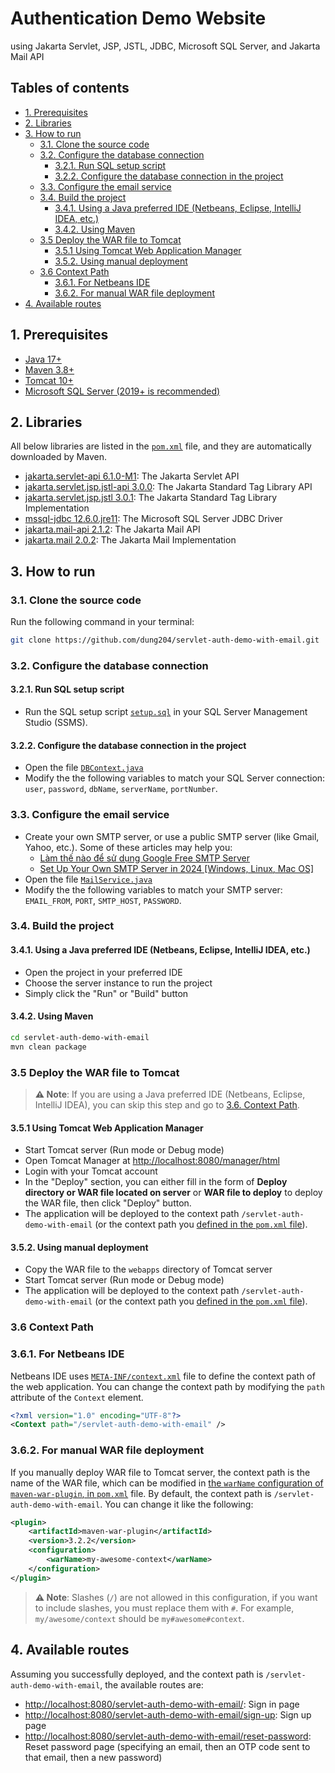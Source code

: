 # Authentication Demo Website

using Jakarta Servlet, JSP, JSTL, JDBC, Microsoft SQL Server, and Jakarta Mail API

## Tables of contents

- [1. Prerequisites](#1-prerequisites)
- [2. Libraries](#2-libraries)
- [3. How to run](#3-how-to-run)
  - [3.1. Clone the source code](#31-clone-the-source-code)
  - [3.2. Configure the database connection](#32-configure-the-database-connection)
    - [3.2.1. Run SQL setup script](#321-run-sql-setup-script)
    - [3.2.2. Configure the database connection in the project](#322-configure-the-database-connection-in-the-project)
  - [3.3. Configure the email service](#33-configure-the-email-service)
  - [3.4. Build the project](#34-build-the-project)
    - [3.4.1. Using a Java preferred IDE (Netbeans, Eclipse, IntelliJ IDEA, etc.)](#341-using-a-java-preferred-ide-netbeans-eclipse-intellij-idea-etc)
    - [3.4.2. Using Maven](#342-using-maven)
  - [3.5 Deploy the WAR file to Tomcat](#35-deploy-the-war-file-to-tomcat)
    - [3.5.1 Using Tomcat Web Application Manager](#351-using-tomcat-web-application-manager)
    - [3.5.2. Using manual deployment](#352-using-manual-deployment)
  - [3.6 Context Path](#36-context-path)
    - [3.6.1. For Netbeans IDE](#361-for-netbeans-ide)
    - [3.6.2. For manual WAR file deployment](#362-for-manual-war-file-deployment)
- [4. Available routes](#4-available-routes)

## 1. Prerequisites

- [Java 17+](https://www.oracle.com/java/technologies/downloads/)
- [Maven 3.8+](https://maven.apache.org/download.cgi)
- [Tomcat 10+](https://tomcat.apache.org/download-10.cgi)
- [Microsoft SQL Server (2019+ is recommended)](https://www.microsoft.com/en-us/sql-server/sql-server-downloads)

## 2. Libraries

All below libraries are listed in the [`pom.xml`](pom.xml#L24) file, and they are automatically downloaded by Maven.

- [jakarta.servlet-api 6.1.0-M1](https://central.sonatype.com/artifact/jakarta.servlet/jakarta.servlet-api): The Jakarta Servlet API
- [jakarta.servlet.jsp.jstl-api 3.0.0](https://central.sonatype.com/artifact/jakarta.servlet.jsp.jstl/jakarta.servlet.jsp.jstl-api): The Jakarta Standard Tag Library API
- [jakarta.servlet.jsp.jstl 3.0.1](https://central.sonatype.com/artifact/org.glassfish.web/jakarta.servlet.jsp.jstl): The Jakarta Standard Tag Library Implementation
- [mssql-jdbc 12.6.0.jre11](https://central.sonatype.com/artifact/com.microsoft.sqlserver/mssql-jdbc): The Microsoft SQL Server JDBC Driver
- [jakarta.mail-api 2.1.2](https://central.sonatype.com/artifact/jakarta.mail/jakarta.mail-api): The Jakarta Mail API
- [jakarta.mail 2.0.2](https://central.sonatype.com/artifact/com.sun.mail/jakarta.mail): The Jakarta Mail Implementation

## 3. How to run

### 3.1. Clone the source code

Run the following command in your terminal:

```bash
git clone https://github.com/dung204/servlet-auth-demo-with-email.git
```

### 3.2. Configure the database connection

#### 3.2.1. Run SQL setup script

- Run the SQL setup script [`setup.sql`](db/setup.sql) in your SQL Server Management Studio (SSMS).

#### 3.2.2. Configure the database connection in the project

- Open the file [`DBContext.java`](src/main/java/dal/DBContext.java#L16)
- Modify the the following variables to match your SQL Server connection: `user`, `password`, `dbName`, `serverName`, `portNumber`.

### 3.3. Configure the email service

- Create your own SMTP server, or use a public SMTP server (like Gmail, Yahoo, etc.). Some of these articles may help you:
  - [Làm thế nào để sử dụng Google Free SMTP Server](https://www.hostinger.vn/huong-dan/lam-the-nao-de-su-dung-google-smtp-server-mien-phi)
  - [Set Up Your Own SMTP Server in 2024 [Windows, Linux, Mac OS]](https://mailtrap.io/blog/setup-smtp-server/)
- Open the file [`MailService.java`](src/main/java/services/MailService.java#L16)
- Modify the the following variables to match your SMTP server: `EMAIL_FROM`, `PORT`, `SMTP_HOST`, `PASSWORD`.

### 3.4. Build the project

#### 3.4.1. Using a Java preferred IDE (Netbeans, Eclipse, IntelliJ IDEA, etc.)

- Open the project in your preferred IDE
- Choose the server instance to run the project
- Simply click the "Run" or "Build" button

#### 3.4.2. Using Maven

```bash
cd servlet-auth-demo-with-email
mvn clean package
```

### 3.5 Deploy the WAR file to Tomcat

> **⚠️ Note**: If you are using a Java preferred IDE (Netbeans, Eclipse, IntelliJ IDEA), you can skip this step and go to [3.6. Context Path](#36-context-path).

#### 3.5.1 Using Tomcat Web Application Manager

- Start Tomcat server (Run mode or Debug mode)
- Open Tomcat Manager at [http://localhost:8080/manager/html](http://localhost:8080/manager/html)
- Login with your Tomcat account
- In the "Deploy" section, you can either fill in the form of **Deploy directory or WAR file located on server** or **WAR file to deploy** to deploy the WAR file, then click "Deploy" button.
- The application will be deployed to the context path `/servlet-auth-demo-with-email` (or the context path you [defined in the `pom.xml` file](#22-context-path)).

#### 3.5.2. Using manual deployment

- Copy the WAR file to the `webapps` directory of Tomcat server
- Start Tomcat server (Run mode or Debug mode)
- The application will be deployed to the context path `/servlet-auth-demo-with-email` (or the context path you [defined in the `pom.xml` file](#22-context-path)).

### 3.6 Context Path

### 3.6.1. For Netbeans IDE

Netbeans IDE uses [`META-INF/context.xml`](src/main/webapp/META-INF/context.xml) file to define the context path of the web application. You can change the context path by modifying the `path` attribute of the `Context` element.

```xml
<?xml version="1.0" encoding="UTF-8"?>
<Context path="/servlet-auth-demo-with-email" />
```

### 3.6.2. For manual WAR file deployment

If you manually deploy WAR file to Tomcat server, the context path is the name of the WAR file, which can be modified in [the `warName` configuration of `maven-war-plugin`, in `pom.xml`](pom.xml#L104) file. By default, the context path is `/servlet-auth-demo-with-email`. You can change it like the following:

```xml
<plugin>
    <artifactId>maven-war-plugin</artifactId>
    <version>3.2.2</version>
    <configuration>
        <warName>my-awesome-context</warName>
    </configuration>
</plugin>
```

> **⚠️ Note**: Slashes (`/`) are not allowed in this configuration, if you want to include slashes, you must replace them with `#`. For example, `my/awesome/context` should be `my#awesome#context`.

## 4. Available routes

Assuming you successfully deployed, and the context path is `/servlet-auth-demo-with-email`, the available routes are:

- [http://localhost:8080/servlet-auth-demo-with-email/](http://localhost:8080/servlet-auth-demo-with-email/sign-in): Sign in page
- [http://localhost:8080/servlet-auth-demo-with-email/sign-up](http://localhost:8080/servlet-auth-demo-with-email/sign-up): Sign up page
- [http://localhost:8080/servlet-auth-demo-with-email/reset-password](http://localhost:8080/servlet-auth-demo-with-email/sign-up): Reset password page (specifying an email, then an OTP code sent to that email, then a new password)
